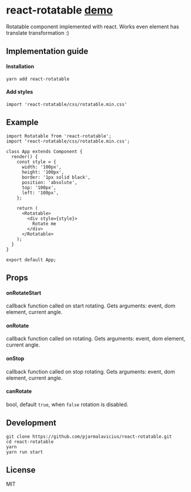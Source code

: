 react-rotatable [demo](https://pjarmalavicius.github.io/react-rotatable/)
=========================

Rotatable component implemented with react. Works even element has translate transformation :)

## Implementation guide

#### Installation

`yarn add react-rotatable`

#### Add styles

`import 'react-rotatable/css/rotatable.min.css'`

## Example

```
import Rotatable from 'react-rotatable';
import 'react-rotatable/css/rotatable.min.css';

class App extends Component {
  render() {
    const style = {
      width: '100px',
      height: '100px',
      border: '1px solid black',
      position: 'absolute',
      top: '100px',
      left: '100px',
    };

    return (
      <Rotatable>
        <div style={style}>
          Rotate me
        </div>
      </Rotatable>
    );
  }
}

export default App;

```

## Props

#### onRotateStart
callback function called on start rotating. Gets arguments: event, dom element, current angle.

#### onRotate
callback function called on rotating. Gets arguments: event, dom element, current angle.

#### onStop
callback function called on stop rotating. Gets arguments: event, dom element, current angle.

#### canRotate
bool, default `true`, when `false` rotation is disabled.

## Development

```
git clone https://github.com/pjarmalavicius/react-rotatable.git
cd react-rotatable
yarn 
yarn run start
```

## License

MIT
